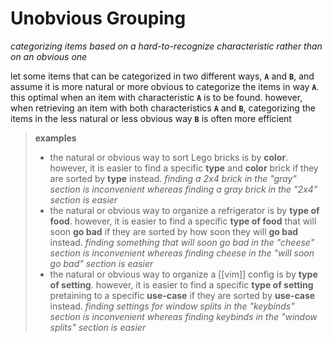 # Unobvious Grouping

_categorizing items based on a hard-to-recognize characteristic rather than on an obvious one_

let some items that can be categorized in two different ways, **`A`** and **`B`**, and assume it is more natural or more obvious to categorize the items in way **`A`**. this optimal when an item with characteristic **`A`** is to be found. however, when retrieving an item with both characteristics **`A`** and **`B`**, categorizing the items in the less natural or less obvious way **`B`** is often more efficient

> **examples**
>
> - the natural or obvious way to sort Lego bricks is by **color**. however, it is easier to find a specific **type** and **color** brick if they are sorted by **type** instead. _finding a 2x4 brick in the "gray" section is inconvenient whereas finding a gray brick in the "2x4" section is easier_
> - the natural or obvious way to organize a refrigerator is by **type of food**. however, it is easier to find a specific **type of food** that will soon **go bad** if they are sorted by how soon they will **go bad** instead. _finding something that will soon go bad in the "cheese" section is inconvenient whereas finding cheese in the "will soon go bad" section is easier_
> - the natural or obvious way to organize a [[vim]] config is by **type of setting**. however, it is easier to find a specific **type of setting** pretaining to a specific **use-case** if they are sorted by **use-case** instead. _finding settings for window splits in the "keybinds" section is inconvenient whereas finding keybinds in the "window splits" section is easier_
